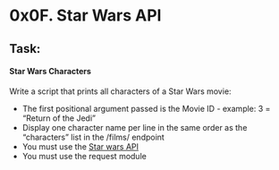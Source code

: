 # 0x0F. Star Wars API

## Task:

#### Star Wars Characters
Write a script that prints all characters of a Star Wars movie:

* The first positional argument passed is the Movie ID - example: 3 = “Return of the Jedi”
* Display one character name per line in the same order as the “characters” list in the /films/ endpoint
* You must use the [Star wars API](https://intranet.hbtn.io/rltoken/aiMsg1QkH-FuPn7gyo9O6A)
* You must use the request module
